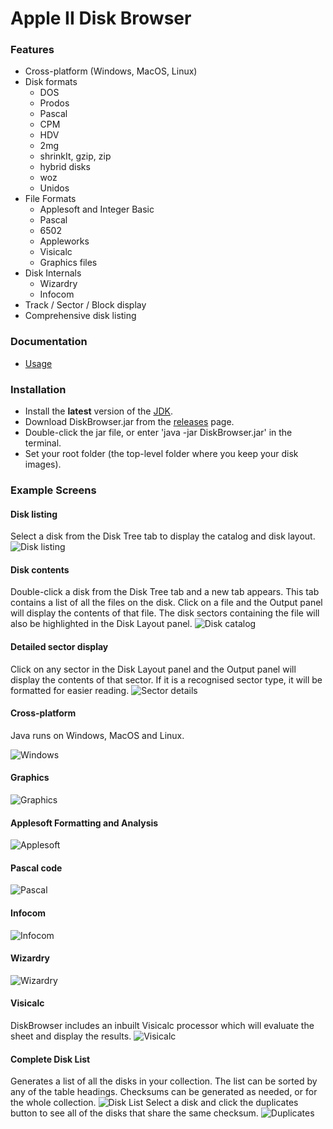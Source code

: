 # Apple II Disk Browser

### Features
- Cross-platform (Windows, MacOS, Linux)
- Disk formats
    - DOS
    - Prodos
    - Pascal
    - CPM
    - HDV
    - 2mg
    - shrinkIt, gzip, zip
    - hybrid disks
    - woz
    - Unidos
- File Formats
    - Applesoft and Integer Basic
    - Pascal
    - 6502
    - Appleworks
    - Visicalc
    - Graphics files 
- Disk Internals
    - Wizardry
    - Infocom
- Track / Sector / Block display
- Comprehensive disk listing

### Documentation
* [Usage](resources/usage.md)

### Installation
* Install the **latest** version of the [JDK](http://www.oracle.com/technetwork/java/javase/downloads/index.html).
* Download DiskBrowser.jar from the [releases](https://github.com/dmolony/diskbrowser/releases) page.
* Double-click the jar file, or enter 'java -jar DiskBrowser.jar' in the terminal.
* Set your root folder (the top-level folder where you keep your disk images).

### Example Screens
#### Disk listing
Select a disk from the Disk Tree tab to display the catalog and disk layout.
![Disk listing](resources/disk1.png?raw=true "Disk listing")
#### Disk contents
Double-click a disk from the Disk Tree tab and a new tab appears. This tab contains a list of all the files on the disk. Click on a file and the Output panel will display the contents of that file. The disk sectors containing the file will also be highlighted in the Disk Layout panel.
![Disk catalog](resources/disk2.png?raw=true "Disk catalog")
#### Detailed sector display
Click on any sector in the Disk Layout panel and the Output panel will display the contents of that sector. If it is a recognised sector type, it will be formatted for easier reading.
![Sector details](resources/sector.png?raw=true "Sector details")
#### Cross-platform
Java runs on Windows, MacOS and Linux.
  
![Windows](resources/windows.png?raw=true "Windows")
#### Graphics 
![Graphics](resources/graphics.png?raw=true "Graphics")
#### Applesoft Formatting and Analysis
![Applesoft](resources/basic.png?raw=true "Applesoft")
#### Pascal code
![Pascal](resources/pascal.png?raw=true "Pascal")
#### Infocom
![Infocom](resources/zork.png?raw=true "Infocom")
#### Wizardry
![Wizardry](resources/wizardry.png?raw=true "Wizardry")
#### Visicalc
DiskBrowser includes an inbuilt Visicalc processor which will evaluate the sheet and display the results.
![Visicalc](resources/visicalc.png?raw=true "Visicalc")
#### Complete Disk List
Generates a list of all the disks in your collection. The list can be sorted by any of the table headings. Checksums can be generated as needed, or for the whole collection.
![Disk List](resources/disklist.png?raw=true "Disk List")
Select a disk and click the duplicates button to see all of the disks that share the same checksum.
![Duplicates](resources/duplicates.png?raw=true "Duplicates")
